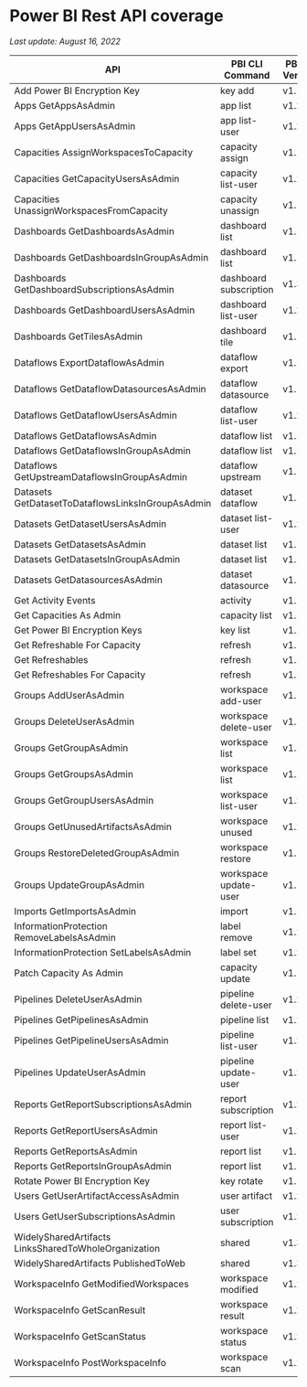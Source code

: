 # Power BI Rest API coverage

_Last update: August 16, 2022_

| API                                                  | PBI CLI Command        | PBICLI Version |
| ---------------------------------------------------- | ---------------------- | -------------- |
| Add Power BI Encryption Key                          | key add                | v1.1           |
| Apps GetAppsAsAdmin                                  | app list               | v1.2           |
| Apps GetAppUsersAsAdmin                              | app list-user          | v1.2           |
| Capacities AssignWorkspacesToCapacity                | capacity assign        | v1.1           |
| Capacities GetCapacityUsersAsAdmin                   | capacity list-user     | v1.2           |
| Capacities UnassignWorkspacesFromCapacity            | capacity unassign      | v1.1           |
| Dashboards GetDashboardsAsAdmin                      | dashboard list         | v1.1           |
| Dashboards GetDashboardsInGroupAsAdmin               | dashboard list         | v1.1           |
| Dashboards GetDashboardSubscriptionsAsAdmin          | dashboard subscription | v1.3           |
| Dashboards GetDashboardUsersAsAdmin                  | dashboard list-user    | v1.2           |
| Dashboards GetTilesAsAdmin                           | dashboard tile         | v1.1           |
| Dataflows ExportDataflowAsAdmin                      | dataflow export        | v1.1           |
| Dataflows GetDataflowDatasourcesAsAdmin              | dataflow datasource    | v1.1           |
| Dataflows GetDataflowUsersAsAdmin                    | dataflow list-user     | v1.2           |
| Dataflows GetDataflowsAsAdmin                        | dataflow list          | v1.1           |
| Dataflows GetDataflowsInGroupAsAdmin                 | dataflow list          | v1.1           |
| Dataflows GetUpstreamDataflowsInGroupAsAdmin         | dataflow upstream      | v1.1           |
| Datasets GetDatasetToDataflowsLinksInGroupAsAdmin    | dataset dataflow       | v1.1           |
| Datasets GetDatasetUsersAsAdmin                      | dataset list-user      | v1.2           |
| Datasets GetDatasetsAsAdmin                          | dataset list           | v1.1           |
| Datasets GetDatasetsInGroupAsAdmin                   | dataset list           | v1.1           |
| Datasets GetDatasourcesAsAdmin                       | dataset datasource     | v1.1           |
| Get Activity Events                                  | activity               | v1.1           |
| Get Capacities As Admin                              | capacity list          | v1.1           |
| Get Power BI Encryption Keys                         | key list               | v1.1           |
| Get Refreshable For Capacity                         | refresh                | v1.1           |
| Get Refreshables                                     | refresh                | v1.1           |
| Get Refreshables For Capacity                        | refresh                | v1.1           |
| Groups AddUserAsAdmin                                | workspace add-user     | v1.1           |
| Groups DeleteUserAsAdmin                             | workspace delete-user  | v1.1           |
| Groups GetGroupAsAdmin                               | workspace list         | v1.1           |
| Groups GetGroupsAsAdmin                              | workspace list         | v1.1           |
| Groups GetGroupUsersAsAdmin                          | workspace list-user    | v1.2           |
| Groups GetUnusedArtifactsAsAdmin                     | workspace unused       | v1.2           |
| Groups RestoreDeletedGroupAsAdmin                    | workspace restore      | v1.1           |
| Groups UpdateGroupAsAdmin                            | workspace update-user  | v1.1           |
| Imports GetImportsAsAdmin                            | import                 | v1.1           |
| InformationProtection RemoveLabelsAsAdmin            | label remove           | v1.2           |
| InformationProtection SetLabelsAsAdmin               | label set              | v1.2           |
| Patch Capacity As Admin                              | capacity update        | v1.1           |
| Pipelines DeleteUserAsAdmin                          | pipeline delete-user   | v1.2           |
| Pipelines GetPipelinesAsAdmin                        | pipeline list          | v1.2           |
| Pipelines GetPipelineUsersAsAdmin                    | pipeline list-user     | v1.2           |
| Pipelines UpdateUserAsAdmin                          | pipeline update-user   | v1.2           |
| Reports GetReportSubscriptionsAsAdmin                | report subscription    | v1.2           |
| Reports GetReportUsersAsAdmin                        | report list-user       | v1.2           |
| Reports GetReportsAsAdmin                            | report list            | v1.1           |
| Reports GetReportsInGroupAsAdmin                     | report list            | v1.1           |
| Rotate Power BI Encryption Key                       | key rotate             | v1.1           |
| Users GetUserArtifactAccessAsAdmin                   | user artifact          | v1.2           |
| Users GetUserSubscriptionsAsAdmin                    | user subscription      | v1.2           |
| WidelySharedArtifacts LinksSharedToWholeOrganization | shared                 | v1.3           |
| WidelySharedArtifacts PublishedToWeb                 | shared                 | v1.3           |
| WorkspaceInfo GetModifiedWorkspaces                  | workspace modified     | v1.2           |
| WorkspaceInfo GetScanResult                          | workspace result       | v1.2           |
| WorkspaceInfo GetScanStatus                          | workspace status       | v1.2           |
| WorkspaceInfo PostWorkspaceInfo                      | workspace scan         | v1.2           |

